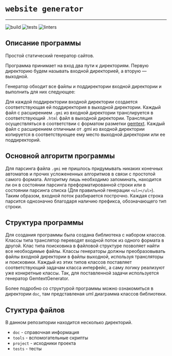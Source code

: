 # `website generator`

---

![build](https://github.com/dunaitseva/website_generator/actions/workflows/build.yml/badge.svg)
![tests](https://github.com/dunaitseva/website_generator/actions/workflows/tests.yml/badge.svg)
![linters](https://github.com/dunaitseva/website_generator/actions/workflows/linters.yml/badge.svg)

## Описание программы

Простой статический генератор сайтов.

Программа принимает на вход два пути к директориям. Первую директорию будем называть входной директорией, а вторую —
выходной.

Генератор обходит все файлы и поддиректории входной директории и выполнить для них следующее:

Для каждой поддиректории входной директории создается соответствующая ей поддиректория в выходной директории.
Каждый файл с расширением `.gmi` из входной директории транслируется в соответствующий `.html` файл в выходной директории.
Трансляция осуществляться в соответствии с форматом разметки [gemtext](https://gemini.circumlunar.space/docs/ru/gemtext.gmi).
Каждый файл с расширением отличным от .gmi из входной директории копируется в соответствующее ему место выходной директории
или ее поддиректорий.

## Основной алгоритм программы

Для парсинга файла `.gmi` не пришлось придумывать никаких конечных автоматов и прочих усложененных алгоритмов в связи
с простотой самого формата. Алгоритму лишь необходимо запоминать, находится ли он в состоянии парсинга преформатированной
строки или в состоянии парсинга списка (Для правильной генерации `<ul></ul>`). Таким образом, входной поток разбирается
построчно. Каждая строка парсится однозначно благодаря наличию префикса, обозначающего тип строки.

## Структура программы
Для создания программы была создана библиотека с набором классов. Классы типа транслятор переводят входной поток из
одного формата в другой. Клас типа поисковика в файловой структуре позволяет найти все необходимые файлы. Классы генераторы
должны преобразовывать файлы входной директории в файлы выходной, используя трансляторы и поисковики. Каждый из этих
типов классов поставляет соответствующий задачам класса интерфейс, а саму логику реализуют уже конкретные классы. Так, для
поставленной задачи используется генератор GemtextGenerator.

Более подробно со структурой программы можно ознакомиться в директории `doc`, там представленая uml диаграмма классов
библиотеки.

## Стуктура файлов

В данном репозитории находится несколько директорий.

- `doc` - справочная информация
- `tools` - вспомогательные скрипты
- `project` - исходники проекта
- `tests` - тесты
